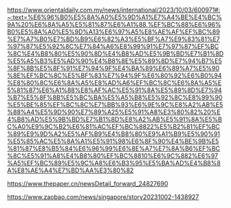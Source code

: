 https://www.orientaldaily.com.my/news/international/2023/10/03/600971#:~:text=%E6%96%B0%E5%8A%A0%E5%9D%A1%E7%A4%BE%E4%BC%9A%20%E6%8A%A5%E5%81%87%E6%A1%88,%EF%BC%88%E6%96%B0%E5%8A%A0%E5%9D%A13%E6%97%A5%E8%AE%AF%EF%BC%89%E7%A7%B0%E7%BD%B9%E6%82%A3%E5%BF%A7%E9%83%81%E7%97%87%E5%92%8C%E7%84%A6%E8%99%91%E7%97%87%EF%BC%8C%E4%B8%80%E5%90%8D%E4%B8%AD%E5%9B%BD%E7%B1%8D%E5%A5%B3%E5%AD%90%E4%B8%8E%E5%89%8D%E7%94%B7%E5%8F%8B%E5%8F%91%E7%94%9F%E4%BA%89%E6%89%A7%E5%90%8E%EF%BC%8C%E5%BF%83%E7%94%9F%E6%80%92%E6%B0%94%E8%80%8C%E6%8A%A5%E8%AD%A6%EF%BC%8C%E6%8A%A5%E5%81%87%E6%A1%88%E8%AF%AC%E5%91%8A%E5%89%8D%E7%94%B7%E5%8F%8B%E5%BC%BA%E5%A5%B8%E5%92%8C%E8%99%90%E5%BE%85%EF%BC%8C%E7%BB%93%E6%9E%9C%E8%A2%AB%E5%88%A4%E5%9D%90%E7%89%A25%E5%91%A8%E3%80%82%20%E4%B8%AD%E5%9B%BD%E7%B1%8D%E8%A2%AB%E5%91%8A%E5%BC%A0%E9%9C%B2%E6%81%AC%EF%BC%8822%E5%B2%81%EF%BC%89%E9%9D%A2%E5%AF%B9%E4%B8%80%E9%A1%B9%E5%90%91%E5%85%AC%E5%8A%A1%E5%91%98%E6%8F%90%E4%BE%9B%E5%81%87%E8%B5%84%E6%96%99%E6%8E%A7%E7%8A%B6%EF%BC%8C%E5%91%A8%E4%B8%80%EF%BC%8810%E6%9C%882%E6%97%A5%EF%BC%89%E5%9C%A8%E6%B3%95%E5%BA%AD%E4%B8%8A%E8%AE%A4%E7%BD%AA%E3%80%82

https://www.thepaper.cn/newsDetail_forward_24827690

https://www.zaobao.com/news/singapore/story20231002-1438927